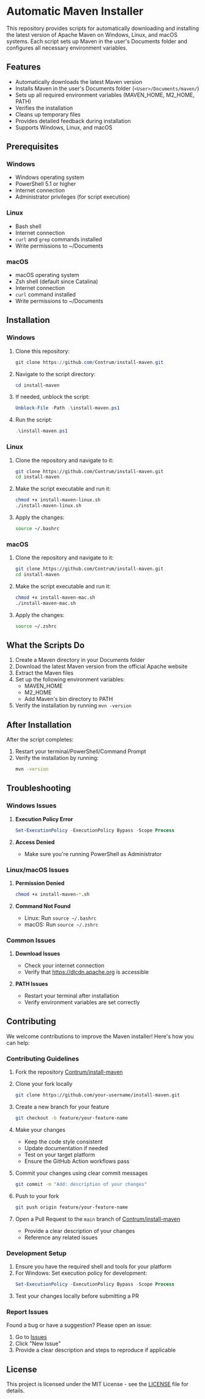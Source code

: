 # Automatic Maven Installer

This repository provides scripts for automatically downloading and installing the latest version of Apache Maven on Windows, Linux, and macOS systems. Each script sets up Maven in the user's Documents folder and configures all necessary environment variables.

## Features

- Automatically downloads the latest Maven version
- Installs Maven in the user's Documents folder (`<User>/Documents/maven/`)
- Sets up all required environment variables (MAVEN_HOME, M2_HOME, PATH)
- Verifies the installation
- Cleans up temporary files
- Provides detailed feedback during installation
- Supports Windows, Linux, and macOS

## Prerequisites

### Windows
- Windows operating system
- PowerShell 5.1 or higher
- Internet connection
- Administrator privileges (for script execution)

### Linux
- Bash shell
- Internet connection
- `curl` and `grep` commands installed
- Write permissions to ~/Documents

### macOS
- macOS operating system
- Zsh shell (default since Catalina)
- Internet connection
- `curl` command installed
- Write permissions to ~/Documents

## Installation

### Windows
1. Clone this repository:
   ```powershell
   git clone https://github.com/Contrum/install-maven.git
   ```

2. Navigate to the script directory:
   ```powershell
   cd install-maven
   ```

3. If needed, unblock the script:
   ```powershell
   Unblock-File -Path .\install-maven.ps1
   ```

4. Run the script:
   ```powershell
   .\install-maven.ps1
   ```

### Linux
1. Clone the repository and navigate to it:
   ```bash
   git clone https://github.com/Contrum/install-maven.git
   cd install-maven
   ```

2. Make the script executable and run it:
   ```bash
   chmod +x install-maven-linux.sh
   ./install-maven-linux.sh
   ```

3. Apply the changes:
   ```bash
   source ~/.bashrc
   ```

### macOS
1. Clone the repository and navigate to it:
   ```bash
   git clone https://github.com/Contrum/install-maven.git
   cd install-maven
   ```

2. Make the script executable and run it:
   ```bash
   chmod +x install-maven-mac.sh
   ./install-maven-mac.sh
   ```

3. Apply the changes:
   ```bash
   source ~/.zshrc
   ```

## What the Scripts Do

1. Create a Maven directory in your Documents folder
2. Download the latest Maven version from the official Apache website
3. Extract the Maven files
4. Set up the following environment variables:
   - MAVEN_HOME
   - M2_HOME
   - Add Maven's bin directory to PATH
5. Verify the installation by running `mvn -version`

## After Installation

After the script completes:
1. Restart your terminal/PowerShell/Command Prompt
2. Verify the installation by running:
   ```bash
   mvn -version
   ```

## Troubleshooting

### Windows Issues
1. **Execution Policy Error**
   ```powershell
   Set-ExecutionPolicy -ExecutionPolicy Bypass -Scope Process
   ```

2. **Access Denied**
   - Make sure you're running PowerShell as Administrator

### Linux/macOS Issues
1. **Permission Denied**
   ```bash
   chmod +x install-maven-*.sh
   ```

2. **Command Not Found**
   - Linux: Run `source ~/.bashrc`
   - macOS: Run `source ~/.zshrc`

### Common Issues
1. **Download Issues**
   - Check your internet connection
   - Verify that https://dlcdn.apache.org is accessible

2. **PATH Issues**
   - Restart your terminal after installation
   - Verify environment variables are set correctly

## Contributing

We welcome contributions to improve the Maven installer! Here's how you can help:

### Contributing Guidelines

1. Fork the repository [Contrum/install-maven](https://github.com/Contrum/install-maven)
2. Clone your fork locally
   ```bash
   git clone https://github.com/your-username/install-maven.git
   ```
3. Create a new branch for your feature
   ```bash
   git checkout -b feature/your-feature-name
   ```
4. Make your changes
   - Keep the code style consistent
   - Update documentation if needed
   - Test on your target platform
   - Ensure the GitHub Action workflows pass

5. Commit your changes using clear commit messages
   ```bash
   git commit -m "Add: description of your changes"
   ```
6. Push to your fork
   ```bash
   git push origin feature/your-feature-name
   ```
7. Open a Pull Request to the `main` branch of [Contrum/install-maven](https://github.com/Contrum/install-maven)
   - Provide a clear description of your changes
   - Reference any related issues

### Development Setup

1. Ensure you have the required shell and tools for your platform
2. For Windows: Set execution policy for development:
   ```powershell
   Set-ExecutionPolicy -ExecutionPolicy Bypass -Scope Process
   ```
3. Test your changes locally before submitting a PR

### Report Issues

Found a bug or have a suggestion? Please open an issue:
1. Go to [Issues](https://github.com/Contrum/install-maven/issues)
2. Click "New Issue"
3. Provide a clear description and steps to reproduce if applicable

## License

This project is licensed under the MIT License - see the [LICENSE](LICENSE) file for details.